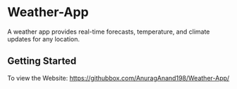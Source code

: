 # Weather-App
A weather app provides real-time forecasts, temperature, and climate updates for any location.

## Getting Started

To view the Website:
   https://githubbox.com/AnuragAnand198/Weather-App/
